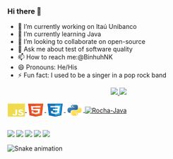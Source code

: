 ### Hi there 👋

- 🔭 I’m currently working on Itaú Unibanco
- 🌱 I’m currently learning Java
- 🤔 I’m looking to collaborate on open-source
- 💬 Ask me about test of software quality
- 📫 How to reach me:@BinhuhNK
- 😄 Pronouns: He/His
- ⚡ Fun fact: I used to be a singer in a pop rock band

<div align="center">
  <a href="https://github.com/rocha29">
  <img height="180em" src="https://github-readme-stats.vercel.app/api?username=rocha29&show_icons=true&theme=dark&include_all_commits=true&count_private=true"/>
  <img height="180em" src="https://github-readme-stats.vercel.app/api/top-langs/?username=rocha29&layout=compact&langs_count=7&theme=dark"/>
</div>
<div style="display: inline_block"><br>
  <img align="center" alt="Rocha-Js" height="30" width="40" src="https://raw.githubusercontent.com/devicons/devicon/master/icons/javascript/javascript-plain.svg">
  <img align="center" alt="Rocha-HTML" height="30" width="40" src="https://raw.githubusercontent.com/devicons/devicon/master/icons/html5/html5-original.svg">
  <img align="center" alt="Rocha-CSS" height="30" width="40" src="https://raw.githubusercontent.com/devicons/devicon/master/icons/css3/css3-original.svg">
  <img align="center" alt="Rocha-Python" height="30" width="40" src="https://raw.githubusercontent.com/devicons/devicon/master/icons/python/python-original.svg">
  <img align="center" alt="Rocha-Java" height="30" width="40" src="https://cdn.jsdelivr.net/gh/devicons/devicon/icons/java/java-original.svg" />
</div>  
  
 ##
  
  <div> 
  <a href="https://www.youtube.com/channel/UCkWKq00PNPyBvkU4hwAuLQA" target="_blank"><img src="https://img.shields.io/badge/YouTube-FF0000?style=for-the-badge&logo=youtube&logoColor=white" target="_blank"></a>
  <a href="https://instagram.com/binhuh_lima" target="_blank"><img src="https://img.shields.io/badge/-Instagram-%23E4405F?style=for-the-badge&logo=instagram&logoColor=white" target="_blank"></a>
 <a href="https://discord.gg/Rocha#2900" target="_blank"><img src="https://img.shields.io/badge/Discord-7289DA?style=for-the-badge&logo=discord&logoColor=white" target="_blank"></a> 
  <a href = "mailto:rochatech88@gmail.com"><img src="https://img.shields.io/badge/-Gmail-%23333?style=for-the-badge&logo=gmail&logoColor=white" target="_blank"></a>
  <a href="https://www.linkedin.com/in/robson-rocha-387a7583/" target="_blank"><img src="https://img.shields.io/badge/-LinkedIn-%230077B5?style=for-the-badge&logo=linkedin&logoColor=white" target="_blank"></a> 
 
  ![Snake animation](https://github.com/Rocha29/Rocha29/blob/output/github-contribution-grid-snake.svg)
 
</div>
